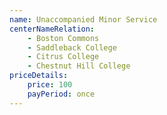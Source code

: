 ```yaml
---
name: Unaccompanied Minor Service
centerNameRelation:
    - Boston Commons
    - Saddleback College
    - Citrus College
    - Chestnut Hill College
priceDetails:
    price: 100
    payPeriod: once
---
```

